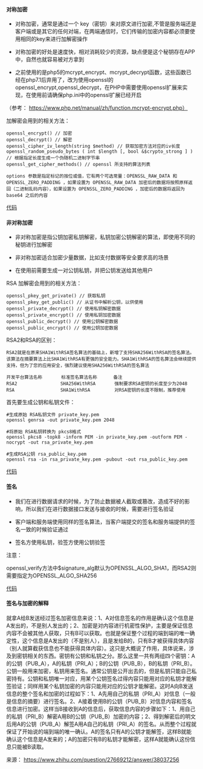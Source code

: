 #### 对称加密

- 对称加密，通常是通过一个 key（密钥）来对原文进行加密,不管是服务端还是客户端或是其它的任何对端，在两端通信时，它们传输的加密内容都必须要使用相同的key来进行加解密操作

- 对称加密的好处是速度快，相对消耗较少的资源，缺点便是这个秘钥存在APP中，自然也就容易被对方拿到

- 之前使用的是php5的mcrypt_encrypt、mcrypt_decrypt函数，这些函数已经在php7.1后弃用了，改为使用openssl的openssl_encrypt,openssl_decrypt，在PHP中需要使用openssl扩展来实现，在使用前请确保php.ini中的openssl扩展已经开启

（参考： https://www.php.net/manual/zh/function.mcrypt-encrypt.php）

加解密会用到的相关方法：
```
openssl_encrypt() // 加密
openssl_decrypt() // 解密
openssl_cipher_iv_length(string $method) // 获取加密方法对应的iv长度
openssl_random_pseudo_bytes ( int $length [, bool &$crypto_strong ] ) // 根据指定长度生成一个伪随机二进制字节串
openssl_get_cipher_methods() // openssl 所支持的算法列表

options 参数是指定标记的按位或值，它有两个可选常量：OPENSSL_RAW_DATA 和 OPENSSL_ZERO_PADDING ，如果设置为 OPENSSL_RAW_DATA 加密后的数据将按照原样返回（二进制乱码内容），如果设置为 OPENSSL_ZERO_PADDING ，加密后的数据将返回为 base64 之后的内容

```

[代码](../../../../SHPhp/tree/master/system/Core/Crypt/AesHandler.class.php)

#### 非对称加密

- 非对称加密是指公钥加密私钥解密，私钥加密公钥解密的算法，即使用不同的秘钥进行加解密

- 非对称加密适合加密少量数据，比如支付数据等安全要求高的场景

- 在使用前需要生成一对公钥私钥，并把公钥发送给其他用户

RSA 加解密会用到的相关方法：

```
openssl_pkey_get_private() // 获取私钥
openssl_pkey_get_public() // 从证书中解析公钥，以供使用
openssl_private_decrypt() // 使用私钥解密数据
openssl_private_encrypt() // 使用私钥加密数据
openssl_public_decrypt() // 使用公钥解密数据
openssl_public_encrypt() // 使用公钥加密数据
```

RSA2和RSA的区别：
```
RSA2就是在原来SHA1WithRSA签名算法的基础上，新增了支持SHA256WithRSA的签名算法。该算法在摘要算法上比SHA1WithRSA有更强的安全能力。SHA1WithRSA的签名算法会继续提供支持，但为了您的应用安全，强烈建议使用SHA256WithRSA的签名算法
```

```
开发平台算法名称	   标准签名算法名称	     备注
RSA2	            SHA256WithRSA	    强制要求RSA密钥的长度至少为2048
RSA	                SHA1WithRSA	        对RSA密钥的长度不限制，推荐使用
```

首先要生成公钥和私钥文件：

```
#生成原始 RSA私钥文件 private_key.pem
openssl genrsa -out private_key.pem 2048

#将原始 RSA私钥转换为 pkcs8格式
openssl pkcs8 -topk8 -inform PEM -in private_key.pem -outform PEM -nocrypt -out rsa_private_key.pem

#生成RSA公钥 rsa_public_key.pem
openssl rsa -in rsa_private_key.pem -pubout -out rsa_public_key.pem

```

[代码](../../../../SHPhp/tree/master/system/Core/Crypt/Rsa2Handler.class.php)

#### 签名

- 我们在进行数据请求的时候，为了防止数据被人截取或篡改，造成不好的影响，所以我们在进行数据接口发送与接收的时候，需要进行签名验证

- 客户端和服务端使用同样的签名算法，当客户端提交的签名和服务端提供的签名一致的时候验证通过

- 签名方使用私钥，验签方使用公钥验签

注意：

openssl_verify方法中$signature_alg默认为OPENSSL_ALGO_SHA1，而RSA2则需要指定为OPENSSL_ALGO_SHA256

[代码](../../../../SHPhp/tree/master/system/Core/Crypt/Rsa2Handler.class.php)


#### 签名与加密的解释

就拿A给B发送经过签名加密信息来说：1、A对信息签名的作用是确认这个信息是A发出的，不是别人发出的；2、加密是对内容进行机密性保护，主要是保证信息内容不会被其他人获取，只有B可以获取。也就是保证整个过程的端到端的唯一确定性，这个信息是A发出的（不是别人），且是发给B的，只有B才被获得具体内容（别人就算截获信息也不能获得具体内容）。这只是大概说了作用，具体说来，涉及到密钥相关的东西。密钥有公钥和私钥之分。那么这里一共有两组四个密钥：A的公钥（PUB_A），A的私钥（PRI_A）；B的公钥（PUB_B），B的私钥（PRI_B）。公钥一般用来加密，私钥用来签名。通常公钥是公开出去的，但是私钥只能自己私密持有。公钥和私钥唯一对应，用某个公钥签名过得内容只能用对应的私钥才能解签验证；同样用某个私钥加密的内容只能用对应的公钥才能解密。这时A向B发送信息的整个签名和加密的过程如下：1、A先用自己的私钥（PRI_A）对信息（一般是信息的摘要）进行签名。2、A接着使用B的公钥（PUB_B）对信息内容和签名信息进行加密。这样当B接收到A的信息后，获取信息内容的步骤如下：1、用自己的私钥（PRI_B）解密A用B的公钥（PUB_B）加密的内容；2、得到解密后的明文后用A的公钥（PUB_A）解签A用A自己的私钥（PRI_A）的签名。从而整个过程就保证了开始说的端到端的唯一确认。A的签名只有A的公钥才能解签，这样B就能确认这个信息是A发来的；A的加密只有B的私钥才能解密，这样A就能确认这份信息只能被B读取。

来源： https://www.zhihu.com/question/27669212/answer/38037256